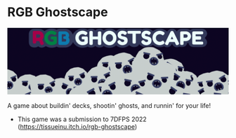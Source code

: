 # RGB Ghostscape

![Image](./banner.png)

A game about buildin' decks, shootin' ghosts, and runnin' for your life!
- This game was a submission to 7DFPS 2022 (https://tissueinu.itch.io/rgb-ghostscape)